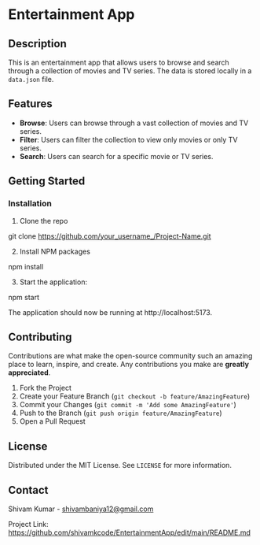 # Entertainment App

## Description

This is an entertainment app that allows users to browse and search through a collection of movies and TV series. The data is stored locally in a `data.json` file.

## Features

- **Browse**: Users can browse through a vast collection of movies and TV series.
- **Filter**: Users can filter the collection to view only movies or only TV series.
- **Search**: Users can search for a specific movie or TV series.

## Getting Started

### Installation

1. Clone the repo

git clone https://github.com/your_username_/Project-Name.git

2. Install NPM packages

npm install

3. Start the application:

npm start

The application should now be running at http://localhost:5173.

## Contributing

Contributions are what make the open-source community such an amazing place to learn, inspire, and create. Any contributions you make are **greatly appreciated**.

1. Fork the Project
2. Create your Feature Branch (`git checkout -b feature/AmazingFeature`)
3. Commit your Changes (`git commit -m 'Add some AmazingFeature'`)
4. Push to the Branch (`git push origin feature/AmazingFeature`)
5. Open a Pull Request

## License

Distributed under the MIT License. See `LICENSE` for more information.

## Contact

Shivam Kumar - shivambaniya12@gmail.com

Project Link: https://github.com/shivamkcode/EntertainmentApp/edit/main/README.md
